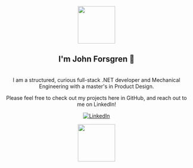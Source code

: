 <div align="center">
<div id="header" align="center">
    <img src="https://media.giphy.com/media/v1.Y2lkPTc5MGI3NjExYmE0ZTU0MzEzY2Q4ZTE5MmMwODg2NjM1ZDgxNGYyYzFiMjVlOTJmZSZjdD1n/rOHeWJxe3JvEAC5y5u/giphy.gif" width="100"/>
</div>
<h2> I'm John Forsgren 👋 </h2> <br/> 
I am a structured, curious full-stack .NET developer and Mechanical Engineering with a master's in Product Design. <br/> 

Please feel free to check out my projects here in GitHub, and reach out to me on LinkedIn! 
  
[![LinkedIn](https://img.shields.io/badge/-LinkedIn-blue?style=flat-square&logo=Linkedin&logoColor=white)](https://www.linkedin.com/in/john-forsgren95/)
 
</div>

<div id="header" align="center">
    <img src="https://giphy.com/gifs/hello-test-hi-JVmYAO3MkGNiM" width="100"/>
</div>

  

<!---
JohnForsgren/JohnForsgren is a ✨ special ✨ repository because its `README.md` (this file) appears on your GitHub profile.
You can click the Preview link to take a look at your changes.
--->
